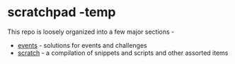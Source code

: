 # scratchpad -temp

This repo is loosely organized into a few major sections - 
- [events](events/) - solutions for events and challenges
- [scratch](scratch/) - a compilation of snippets and scripts and other assorted items
